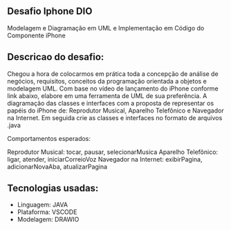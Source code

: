 ## Desafio Iphone DIO

Modelagem e Diagramação em UML e Implementação em Código do Componente iPhone

## Descricao do desafio:

Chegou a hora de colocarmos em prática toda a concepção de análise de negócios, requisitos, conceitos da programação orientada a objetos e modelagem UML. Com base no vídeo de lançamento do iPhone conforme link abaixo, elabore em uma ferramenta de UML de sua preferência. A diagramação das classes e interfaces com a proposta de representar os papéis do iPhone de: Reprodutor Musical, Aparelho Telefônico e Navegador na Internet. Em seguida crie as classes e interfaces no formato de arquivos .java

Comportamentos esperados:

Reprodutor Musical: tocar, pausar, selecionarMusica
Aparelho Telefônico: ligar, atender, iniciarCorreioVoz
Navegador na Internet: exibirPagina, adicionarNovaAba, atualizarPagina

## Tecnologias usadas:

- Linguagem: JAVA
- Plataforma: VSCODE
- Modelagem: DRAWIO
